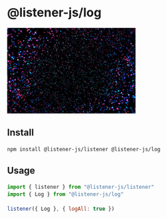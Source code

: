 # @listener-js/log

![log](media/log.gif)

## Install

```bash
npm install @listener-js/listener @listener-js/log
```

## Usage

```js
import { listener } from "@listener-js/listener"
import { Log } from "@listener-js/log"

listener({ Log }, { logAll: true })
```
